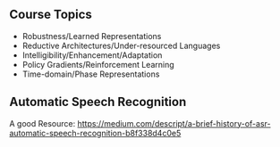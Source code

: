 ## Course Topics
- Robustness/Learned Representations
- Reductive Architectures/Under-resourced Languages
- Intelligibility/Enhancement/Adaptation
- Policy Gradients/Reinforcement Learning
- Time-domain/Phase Representations

## Automatic Speech Recognition
A good Resource: https://medium.com/descript/a-brief-history-of-asr-automatic-speech-recognition-b8f338d4c0e5

